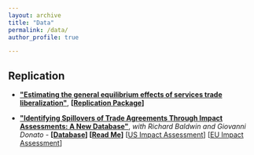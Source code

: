 ```yaml
---
layout: archive
title: "Data"
permalink: /data/
author_profile: true

---
```


## Replication


- **["Estimating the general equilibrium effects of services trade liberalization"](https://onlinelibrary.wiley.com/doi/full/10.1111/roie.12635)**, **\[[Replication Package](https://u.pcloud.link/publink/show?code=kZzhmYVZLDYjDVzn5IBNmiFJ9YacVVAT4Dxy)\]**


   
 - **["Identifying Spillovers of Trade Agreements Through Impact Assessments: A New Database"](https://www.cambridge.org/core/journals/world-trade-review/article/identifying-spillovers-of-trade-agreements-through-impact-assessments-a-new-database/AB92BD141F043F5E33CE528F1AA110E7)**, *with Richard Baldwin and Giovanni Donato* - **\[[Database](https://docs.google.com/spreadsheets/d/1qtQoIGMyqMBeRpjEnqNGYNmPybr0_Rzw/edit?usp=share_link&ouid=106680042592212183846&rtpof=true&sd=true)\] \[[Read Me](https://docs.google.com/spreadsheets/d/1qtQoIGMyqMBeRpjEnqNGYNmPybr0_Rzw/edit?usp=sharing&ouid=106680042592212183846&rtpof=true&sd=true)\]** \[[US Impact Assessment](https://drive.google.com/drive/folders/1HCIq5JASjjlBVnqB9_appVMOOqA5N-NS?usp=share_link)\] \[[EU Impact Assessment](https://drive.google.com/drive/folders/1WbOrh0ZU-u3NBF-ppUdyI3atM8RgcHj7?usp=share_link)\]
